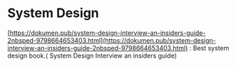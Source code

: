 # System Design

[https://dokumen.pub/system-design-interview-an-insiders-guide-2nbsped-9798664653403.html](https://dokumen.pub/system-design-interview-an-insiders-guide-2nbsped-9798664653403.html)  : Best system design book.\( System Design Interview an insiders guide\)



